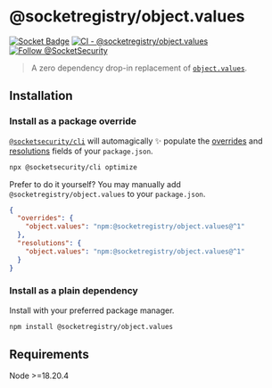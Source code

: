 # @socketregistry/object.values

[![Socket Badge](https://socket.dev/api/badge/npm/package/@socketregistry/object.values)](https://socket.dev/npm/package/@socketregistry/object.values)
[![CI - @socketregistry/object.values](https://github.com/SocketDev/socket-registry-js/actions/workflows/test.yml/badge.svg)](https://github.com/SocketDev/socket-registry-js/actions/workflows/test.yml)
[![Follow @SocketSecurity](https://img.shields.io/twitter/follow/SocketSecurity?style=social)](https://twitter.com/SocketSecurity)

> A zero dependency drop-in replacement of
> [`object.values`](https://www.npmjs.com/package/object.values).

## Installation

### Install as a package override

[`@socketsecurity/cli`](https://www.npmjs.com/package/@socketsecurity/cli) will
automagically :sparkles: populate the
[overrides](https://docs.npmjs.com/cli/v9/configuring-npm/package-json#overrides)
and [resolutions](https://yarnpkg.com/configuration/manifest#resolutions) fields
of your `package.json`.

```sh
npx @socketsecurity/cli optimize
```

Prefer to do it yourself? You may manually add `@socketregistry/object.values`
to your `package.json`.

```json
{
  "overrides": {
    "object.values": "npm:@socketregistry/object.values@^1"
  },
  "resolutions": {
    "object.values": "npm:@socketregistry/object.values@^1"
  }
}
```

### Install as a plain dependency

Install with your preferred package manager.

```sh
npm install @socketregistry/object.values
```

## Requirements

Node &gt;=18.20.4
